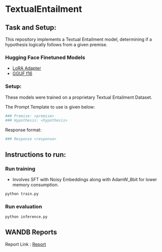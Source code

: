 # TextualEntailment

## Task and Setup:
This repository implements a Textual Entailment model, determining if a hypothesis logically follows from a given premise.

### Hugging Face Finetuned Models
- [LoRA Adapter](https://huggingface.co/gjyotin305/TextualEntailment-LoRA)
- [GGUF f16](https://huggingface.co/gjyotin305/TextualEntailment-Llama)

### Setup:
These models were trained on a proprietary Textual Entailment Dataset.

The Prompt Template to use is given below:
```bash
### Premise: <premise>
### Hypothesis: <hypothesis>
```

Response format:
```bash
### Response <response>
```

## Instructions to run:

### Run training
- Involves SFT with Noisy Embeddings along with AdamW_8bit for lower memory consumption.

```bash
python train.py
```

### Run evaluation

```bash
python inference.py
```

## WANDB Reports

Report Link : [Report](https://api.wandb.ai/links/gjyotin1724/0cq9uc10)
